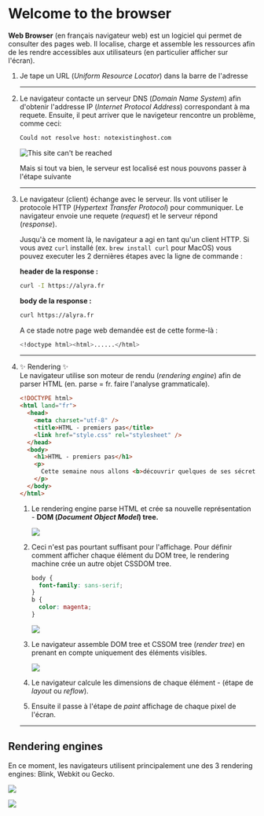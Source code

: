 # Welcome to the browser

**Web Browser** (en français navigateur web) est un logiciel qui permet de consulter des pages web. Il localise, charge et assemble les ressources afin de les rendre accessibles aux utilisateurs (en particulier afficher sur l'écran).

1. Je tape un URL (_Uniform Resource Locator_) dans la barre de l'adresse

   ***

1. Le navigateur contacte un serveur DNS (_Domain Name System_) afin d'obtenir l'addresse IP (_Internet Protocol Address_) correspondant à ma requete. Ensuite, il peut arriver que le navigeteur rencontre un problème, comme ceci:

   ```bash
   Could not resolve host: notexistinghost.com
   ```

   ![This site can't be reached](https://wptemplates.pehaa.com/assets/alyra/cantbereached.png)

   Mais si tout va bien, le serveur est localisé est nous pouvons passer à l'étape suivante

   ***

1. Le navigateur (client) échange avec le serveur. Ils vont utiliser le protocole HTTP (_Hypertext Transfer Protocol_) pour communiquer. Le navigateur envoie une requete (_request_) et le serveur répond (_response_).

   Jusqu'à ce moment là, le navigateur a agi en tant qu'un client HTTP. Si vous avez `curl` installé (ex. `brew install curl` pour MacOS) vous pouvez executer les 2 dernières étapes avec la ligne de commande :

   **header de la response :**

   ```bash
   curl -I https://alyra.fr
   ```

   **body de la response :**

   ```bash
   curl https://alyra.fr
   ```

   A ce stade notre page web demandée est de cette forme-là :

   ```bash
   <!doctype html><html>......</html>
   ```

   ***

1. ✨ Rendering ✨  
   Le navigateur utilise son moteur de rendu (_rendering engine_) afin de parser HTML (en. parse = fr. faire l'analyse grammaticale).

   ```html
   <!DOCTYPE html>
   <html land="fr">
     <head>
       <meta charset="utf-8" />
       <title>HTML - premiers pas</title>
       <link href="style.css" rel="stylesheet" />
     </head>
     <body>
       <h1>HTML - premiers pas</h1>
       <p>
         Cette semaine nous allons <b>découvrir quelques de ses sécrets.</b>
       </p>
     </body>
   </html>
   ```

   1. Le rendering engine parse HTML et crée sa nouvelle représentation - **DOM (_Document Object Model_) tree.**

      ![](https://wptemplates.pehaa.com/assets/alyra/dom1.png)

   1. Ceci n'est pas pourtant suffisant pour l'affichage. Pour définir comment afficher chaque élément du DOM tree, le rendering machine crée un autre objet CSSDOM tree.

      ```css
      body {
        font-family: sans-serif;
      }
      b {
        color: magenta;
      }
      ```

      ![](https://wptemplates.pehaa.com/assets/alyra/cssom.png)

   1. Le navigateur assemble DOM tree et CSSOM tree (_render tree_) en prenant en compte uniquement des éléments visibles.

      ![](https://wptemplates.pehaa.com/assets/alyra/render-tree.png)

   1. Le navigateur calcule les dimensions de chaque élément - (étape de _layout_ ou _reflow_).

   1. Ensuite il passe à l'étape de _paint_ affichage de chaque pixel de l'écran.

   ***

## Rendering engines

En ce moment, les navigateurs utilisent principalement une des 3 rendering engines: Blink, Webkit ou Gecko.

![](https://wptemplates.pehaa.com/assets/alyra/browser-engines.png)

![](https://wptemplates.pehaa.com/assets/alyra/statcounter-browsers.png)
